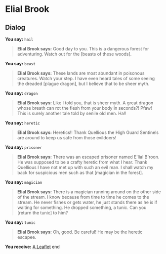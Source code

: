 # Elial Brook
## Dialog

**You say:** `hail`



>**Elial Brook says:** Good day to you. This is a dangerous forest for adventuring. Watch out for the [beasts of these woods].

**You say:** `beast`



>**Elial Brook says:** These lands are most abundant in poisonous creatures. Watch your step. I have even heard tales of some seeing the dreaded [plague dragon], but I believe that to be sheer myth.

**You say:** `dragon`



>**Elial Brook says:** Like I told you, that is sheer myth. A great dragon whose breath can rot the flesh from your body in seconds?! Pfaw! This is surely another tale told by senile old men. Ha!!

**You say:** `heretic`



>**Elial Brook says:** Heretics!! Thank Quellious the High Guard Sentinels are around to keep us safe from those evildoers!


**You say:** `prisoner`



>**Elial Brook says:** There was an escaped prisoner named E'lial B'roon. He was supposed to be a crafty heretic from what I hear. Thank Quellious I have not met up with such an evil man. I shall watch my back for suspicious men such as that [magician in the forest].



**You say:** `magician`



>**Elial Brook says:** There is a magician running around on the other side of the stream.  I know because from time to time he comes to the stream.  He never fishes or gets water, he just stands there as he is if waiting for something.  He dropped something, a tunic.  Can you [return  the tunic] to him?



**You say:** `tunic`



>**Elial Brook says:** Oh, good.  Be careful!  He may be the heretic escapee.


**You receive:**  [A Leaflet](/item/18830)
end